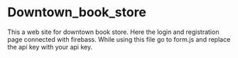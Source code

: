 # Downtown_book_store
This a web site for downtown book store. Here the login and registration page connected with firebass. While using this file go to form.js and replace the api key with your api key.
